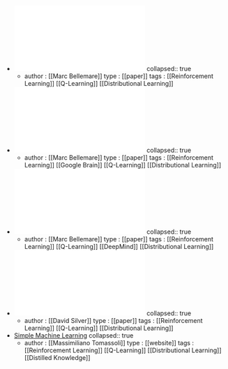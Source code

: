 - ![A Distributional Perspective on Reinforcement Learning.pdf](../assets/A_Distributional_Perspective_on_Reinforcement_Learning_1672677961419_0.pdf)
  collapsed:: true
	- author : [[Marc Bellemare]]
	  type : [[paper]]
	  tags : [[Reinforcement Learning]] [[Q-Learning]] [[Distributional Learning]]
- ![Distributional reinforcement learning with linear function approximation.pdf](../assets/Distributional_reinforcement_learning_with_linear_function_approximation_1672677968010_0.pdf)
  collapsed:: true
	- author : [[Marc Bellemare]] 
	  type : [[paper]]
	  tags : [[Reinforcement Learning]] [[Google Brain]] [[Q-Learning]] [[Distributional Learning]]
- ![Distributional Reinforcement Learning with Quantile Regression.pdf](../assets/Distributional_Reinforcement_Learning_with_Quantile_Regression_1672677986112_0.pdf)
  collapsed:: true
	- author : [[Marc Bellemare]] 
	  type : [[paper]]
	  tags : [[Reinforcement Learning]] [[Q-Learning]] [[DeepMind]] [[Distributional Learning]]
- ![Implicit Quantile Networks for Distributional Reinforcement Learning.pdf](../assets/Implicit_Quantile_Networks_for_Distributional_Reinforcement_Learning_1672678093169_0.pdf)
  collapsed:: true
	- author : [[David Silver]] 
	  type : [[paper]]
	  tags : [[Reinforcement Learning]] [[Q-Learning]] [[Distributional Learning]]
- [Simple Machine Learning](https://mtomassoli.github.io/2017/12/08/distributional_rl/)
  collapsed:: true
	- author : [[Massimiliano Tomassoli]]
	  type : [[website]] 
	  tags : [[Reinforcement Learning]] [[Q-Learning]] [[Distributional Learning]] [[Distilled Knowledge]]